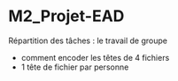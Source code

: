 # M2_Projet-EAD

Répartition des tâches : le travail de groupe
- comment encoder les têtes de 4 fichiers
- 1 tête de fichier par personne
